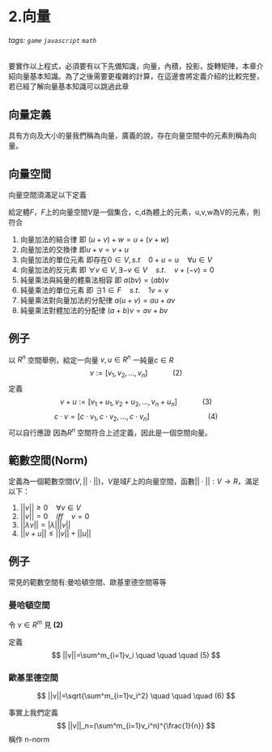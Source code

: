 # 2.向量
###### tags: `game` `javascript` `math`

要實作以上程式，必須要有以下先備知識，向量，內積，投影，旋轉矩陣，本章介紹向量基本知識。為了之後需要更複雜的計算，在這邊會將定義介紹的比較完整，若已經了解向量基本知識可以跳過此章

## 向量定義
具有方向及大小的量我們稱為向量，廣義的說，存在向量空間中的元素則稱為向量。
## 向量空間
向量空間須滿足以下定義

給定體$F$，$F$上的向量空間$V$是一個集合，c,d為體上的元素，u,v,w為V的元素，則符合

1. 向量加法的結合律 即 $(u+v)+w=u+(v+w)$
2. 向量加法的交換律 即$u+v=v+u$
3. 向量加法的單位元素 即存在$0 \in V,s.t \quad 0+u=u \quad \forall u \in V$
4. 向量加法的反元素 即 $\forall v ∈ V,\exists −v ∈ V \quad s.t. \quad v + (−v) = 0$
5. 純量乘法與純量的體乘法相容 即 	$a(bv) = (ab)v$
6. 純量乘法的單位元素 即 $\exists 1 \in F \quad s.t. \quad 1v = v$
7. 純量乘法對向量加法的分配律 $a(u + v) = au + av$
8. 純量乘法對體加法的分配律 $(a + b)v = av + bv$

## 例子

以 $R^n$ 空間舉例，給定一向量 $v,u \in R^n$ 一純量$c \in R$ 
$$
v:=[v_1,v_2,...,v_n] \quad \quad \quad (2)
$$ 
定義 
$$
v+u:=[v_1+u_1,v_2+u_2,...,v_n+u_n] \quad \quad \quad (3)
$$
$$
c \cdot v=[c \cdot v_1,c \cdot v_2,...,c \cdot v_n] \quad \quad \quad \quad\quad\quad\quad (4)
$$
可以自行應證 因為$R^n$ 空間符合上述定義，因此是一個空間向量。

## 範數空間(Norm)

定義為一個範數空間$(V,||\cdot||)$，$V$是域$F$上的向量空間，函數$||\cdot|| : V \rightarrow R$，滿足以下：

1. $||v|| \geq 0 \quad \forall v \in V$
2. $||v||=0 \quad iff \quad v=0$ 
3. $||\lambda v||=|\lambda|||v||$
4. $||v+u|| \leq ||v||+||u||$

## 例子

常見的範數空間有:曼哈頓空間、歐基里德空間等等

### 曼哈頓空間
令 $v \in R^m$ 見 **(2)**

定義
$$
||v||=\sum^m_{i=1}v_i  \quad \quad \quad (5)
$$
### 歐基里德空間
$$
||v||=\sqrt{\sum^m_{i=1}v_i^2}  \quad \quad \quad (6)
$$

事實上我們定義
$$
||v||_n=(\sum^m_{i=1}v_i^n)^{\frac{1}{n}}
$$
稱作 n-norm